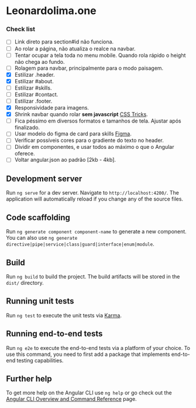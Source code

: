 # Leonardolima.one

### Check list

- [ ] Link direto para section#id não funciona.
- [ ] Ao rolar a página, não atualiza o realce na navbar.
- [ ] Tentar ocupar a tela toda no menu mobile. Quando rola rápido o height não chega ao fundo.
- [ ] Rolagem para navbar, principalmente para o modo paisagem.
- [x] Estilizar .header.
- [x] Estilizar #about.
- [ ] Estilizar #skills.
- [ ] Estilizar #contact.
- [ ] Estilizar .footer.
- [x] Responsividade para imagens.
- [x] Shrink navbar quando rolar **sem javascript** [CSS Tricks](https://css-tricks.com/how-to-create-a-shrinking-header-on-scroll-without-javascript/).
- [ ] Fica péssimo em diversos formatos e tamanhos de tela. Ajustar após finalizado.
- [ ] Usar modelo do figma de card para skills [Figma](https://www.figma.com/file/GDIBLe6oeAZRHMzE5LJ9HO/Portifolio?node-id=0%3A1&t=CyrYxbeqq0INlVih-1).
- [ ] Verificar possíveis cores para o gradiente do texto no header.
- [ ] Dividir em componentes, e usar todos ao máximo o que o Angular oferece.
- [ ] Voltar angular.json ao padrão [2kb - 4kb].

## Development server

Run `ng serve` for a dev server. Navigate to `http://localhost:4200/`. The application will automatically reload if you change any of the source files.

## Code scaffolding

Run `ng generate component component-name` to generate a new component. You can also use `ng generate directive|pipe|service|class|guard|interface|enum|module`.

## Build

Run `ng build` to build the project. The build artifacts will be stored in the `dist/` directory.

## Running unit tests

Run `ng test` to execute the unit tests via [Karma](https://karma-runner.github.io).

## Running end-to-end tests

Run `ng e2e` to execute the end-to-end tests via a platform of your choice. To use this command, you need to first add a package that implements end-to-end testing capabilities.

## Further help

To get more help on the Angular CLI use `ng help` or go check out the [Angular CLI Overview and Command Reference](https://angular.io/cli) page.
